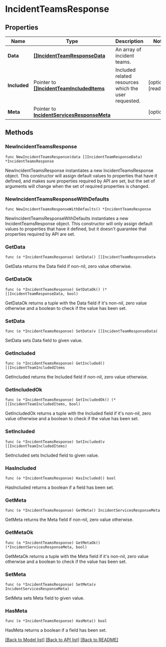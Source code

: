 # IncidentTeamsResponse

## Properties

| Name         | Type                                                                           | Description                                          | Notes                 |
| ------------ | ------------------------------------------------------------------------------ | ---------------------------------------------------- | --------------------- |
| **Data**     | [**[]IncidentTeamResponseData**](IncidentTeamResponseData.md)                  | An array of incident teams.                          |
| **Included** | Pointer to [**[]IncidentTeamIncludedItems**](IncidentTeamIncludedItems.md)     | Included related resources which the user requested. | [optional] [readonly] |
| **Meta**     | Pointer to [**IncidentServicesResponseMeta**](IncidentServicesResponseMeta.md) |                                                      | [optional]            |

## Methods

### NewIncidentTeamsResponse

`func NewIncidentTeamsResponse(data []IncidentTeamResponseData) *IncidentTeamsResponse`

NewIncidentTeamsResponse instantiates a new IncidentTeamsResponse object.
This constructor will assign default values to properties that have it defined,
and makes sure properties required by API are set, but the set of arguments
will change when the set of required properties is changed.

### NewIncidentTeamsResponseWithDefaults

`func NewIncidentTeamsResponseWithDefaults() *IncidentTeamsResponse`

NewIncidentTeamsResponseWithDefaults instantiates a new IncidentTeamsResponse object.
This constructor will only assign default values to properties that have it defined,
but it doesn't guarantee that properties required by API are set.

### GetData

`func (o *IncidentTeamsResponse) GetData() []IncidentTeamResponseData`

GetData returns the Data field if non-nil, zero value otherwise.

### GetDataOk

`func (o *IncidentTeamsResponse) GetDataOk() (*[]IncidentTeamResponseData, bool)`

GetDataOk returns a tuple with the Data field if it's non-nil, zero value otherwise
and a boolean to check if the value has been set.

### SetData

`func (o *IncidentTeamsResponse) SetData(v []IncidentTeamResponseData)`

SetData sets Data field to given value.

### GetIncluded

`func (o *IncidentTeamsResponse) GetIncluded() []IncidentTeamIncludedItems`

GetIncluded returns the Included field if non-nil, zero value otherwise.

### GetIncludedOk

`func (o *IncidentTeamsResponse) GetIncludedOk() (*[]IncidentTeamIncludedItems, bool)`

GetIncludedOk returns a tuple with the Included field if it's non-nil, zero value otherwise
and a boolean to check if the value has been set.

### SetIncluded

`func (o *IncidentTeamsResponse) SetIncluded(v []IncidentTeamIncludedItems)`

SetIncluded sets Included field to given value.

### HasIncluded

`func (o *IncidentTeamsResponse) HasIncluded() bool`

HasIncluded returns a boolean if a field has been set.

### GetMeta

`func (o *IncidentTeamsResponse) GetMeta() IncidentServicesResponseMeta`

GetMeta returns the Meta field if non-nil, zero value otherwise.

### GetMetaOk

`func (o *IncidentTeamsResponse) GetMetaOk() (*IncidentServicesResponseMeta, bool)`

GetMetaOk returns a tuple with the Meta field if it's non-nil, zero value otherwise
and a boolean to check if the value has been set.

### SetMeta

`func (o *IncidentTeamsResponse) SetMeta(v IncidentServicesResponseMeta)`

SetMeta sets Meta field to given value.

### HasMeta

`func (o *IncidentTeamsResponse) HasMeta() bool`

HasMeta returns a boolean if a field has been set.

[[Back to Model list]](../README.md#documentation-for-models) [[Back to API list]](../README.md#documentation-for-api-endpoints) [[Back to README]](../README.md)
